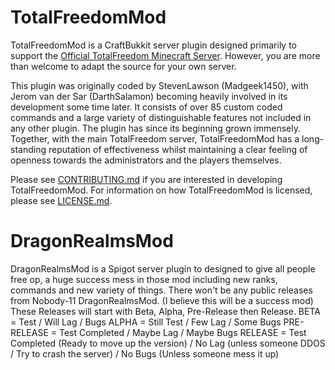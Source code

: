 # TotalFreedomMod #

TotalFreedomMod is a CraftBukkit server plugin designed primarily to support the [Official TotalFreedom Minecraft Server](http://totalfreedom.me/). However, you are more than welcome to adapt the source for your own server.

This plugin was originally coded by StevenLawson (Madgeek1450), with Jerom van der Sar (DarthSalamon) becoming heavily involved in its development some time later. It consists of over 85 custom coded commands and a large variety of distinguishable features not included in any other plugin. The plugin has since its beginning grown immensely. Together, with the main TotalFreedom server, TotalFreedomMod has a long-standing reputation of effectiveness whilst maintaining a clear feeling of openness towards the administrators and the players themselves.

Please see [CONTRIBUTING.md](CONTRIBUTING.md) if you are interested in developing TotalFreedomMod. For information on how TotalFreedomMod is licensed, please see [LICENSE.md](LICENSE.md).

# DragonRealmsMod #

DragonRealmsMod is a Spigot server plugin to designed to give all people free op, a huge success mess in those mod including new ranks, commands and new variety of things. 
There won't be any public releases from Nobody-11 DragonRealmsMod. (I believe this will be a success mod)
These Releases will start with Beta, Alpha, Pre-Release then Release.
BETA = Test / Will Lag / Bugs
ALPHA = Still Test / Few Lag / Some Bugs
PRE-RELEASE = Test Completed / Maybe Lag / Maybe Bugs
RELEASE = Test Completed (Ready to move up the version) / No Lag (unless someone DDOS / Try to crash the server) / No Bugs (Unless someone mess it up)
